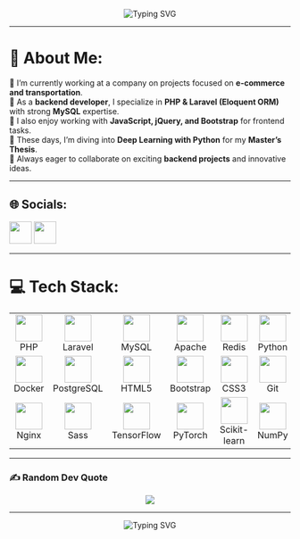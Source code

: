 <!-- Typing SVG Banner -->
<p align="center">
  <img src="https://readme-typing-svg.herokuapp.com?font=Fira+Code&size=26&duration=4000&pause=1000&color=F70000&center=true&vCenter=true&width=700&lines=Hey%2C+I'm+Meysam+Javadzadeh!;Backend+Developer+%7C+PHP+%7C+Laravel;Exploring+Deep+Learning+with+Python;Always+Learning+%7C+Always+Building" alt="Typing SVG" />
</p>

---

# 💫 About Me:
🔹 I’m currently working at a company on projects focused on **e-commerce and transportation**.  
🔹 As a **backend developer**, I specialize in **PHP & Laravel (Eloquent ORM)** with strong **MySQL** expertise.  
🔹 I also enjoy working with **JavaScript, jQuery, and Bootstrap** for frontend tasks.  
🔹 These days, I’m diving into **Deep Learning with Python** for my **Master’s Thesis**.  
🔹 Always eager to collaborate on exciting **backend projects** and innovative ideas.  

---

## 🌐 Socials:
<p align="left">
  <a href="https://www.instagram.com/meysamjavadzadeh20/"><img src="https://skillicons.dev/icons?i=instagram" width="40"/></a>
  <a href="https://www.linkedin.com/in/meysam-javadzadeh/"><img src="https://skillicons.dev/icons?i=linkedin" width="40"/></a>
</p>

---
# 💻 Tech Stack:

<table align="center">
  <tr>
    <td align="center" width="116"><img src="https://skillicons.dev/icons?i=php" width="48" height="48"/><br>PHP</td>
    <td align="center" width="116"><img src="https://skillicons.dev/icons?i=laravel" width="48" height="48"/><br>Laravel</td>
    <td align="center" width="116"><img src="https://skillicons.dev/icons?i=mysql" width="48" height="48"/><br>MySQL</td>
    <td align="center" width="116"><img src="https://skillicons.dev/icons?i=apache" width="48" height="48"/><br>Apache</td>
    <td align="center" width="116"><img src="https://skillicons.dev/icons?i=redis" width="48" height="48"/><br>Redis</td>
    <td align="center" width="116"><img src="https://skillicons.dev/icons?i=python" width="48" height="48"/><br>Python</td>
    <td align="center" width="116"><img src="https://skillicons.dev/icons?i=jquery" width="48" height="48"/><br>jQuery</td>
    <td align="center" width="116"><img src="https://skillicons.dev/icons?i=js" width="48" height="48"/><br>JavaScript</td>
  </tr>

  <tr>
    <td align="center" width="116"><img src="https://skillicons.dev/icons?i=docker" width="48" height="48"/><br>Docker</td>
    <td align="center" width="116"><img src="https://skillicons.dev/icons?i=postgres" width="48" height="48"/><br>PostgreSQL</td>
    <td align="center" width="116"><img src="https://skillicons.dev/icons?i=html" width="48" height="48"/><br>HTML5</td>
    <td align="center" width="116"><img src="https://skillicons.dev/icons?i=bootstrap" width="48" height="48"/><br>Bootstrap</td>
    <td align="center" width="116"><img src="https://skillicons.dev/icons?i=css" width="48" height="48"/><br>CSS3</td>
    <td align="center" width="116"><img src="https://skillicons.dev/icons?i=git" width="48" height="48"/><br>Git</td>
    <td align="center" width="116"><img src="https://techstack-generator.vercel.app/github-icon.svg" width="48" height="48"/><br>Github</td>
    <td align="center" width="116"><img src="https://skillicons.dev/icons?i=linux" width="48" height="48"/><br>Linux</td>
  </tr>

  <tr>
    <td align="center" width="116"><img src="https://techstack-generator.vercel.app/nginx-icon.svg" width="48" height="48"/><br>Nginx</td>
    <td align="center" width="116"><img src="https://techstack-generator.vercel.app/sass-icon.svg" width="48" height="48"/><br>Sass</td>
    <td align="center" width="116"><img src="https://skillicons.dev/icons?i=tensorflow" width="48" height="48"/><br>TensorFlow</td>
    <td align="center" width="116"><img src="https://skillicons.dev/icons?i=pytorch" width="48" height="48"/><br>PyTorch</td>
    <td align="center" width="116"><img src="https://img.shields.io/badge/Scikit--learn-F7931E?style=for-the-badge&logo=scikitlearn&logoColor=white" width="48" height="48"/><br>Scikit-learn</td>
    <td align="center" width="116"><img src="https://img.shields.io/badge/Numpy-013243?style=for-the-badge&logo=numpy&logoColor=white" width="48" height="48"/><br>NumPy</td>
    <td align="center" width="116"><img src="https://img.shields.io/badge/Pandas-150458?style=for-the-badge&logo=pandas&logoColor=white" width="48" height="48"/><br>Pandas</td>
    <td align="center" width="116"><img src="https://img.shields.io/badge/Matplotlib-ffffff?style=for-the-badge&logo=Matplotlib&logoColor=black" width="48" height="48"/><br>Matplotlib</td>
  </tr>
</table>


---

### ✍️ Random Dev Quote
<p align="center">
  <img src="https://quotes-github-readme.vercel.app/api?type=horizontal&theme=radical" />
</p>

---

<p align="center">
  <img src="https://readme-typing-svg.herokuapp.com?font=Fira+Code&size=22&duration=4000&pause=1000&color=F70000&center=true&vCenter=true&width=700&lines=Thanks+for+visiting+my+profile!;Let's+connect+and+build+something+great+🚀" alt="Typing SVG" />
</p>
